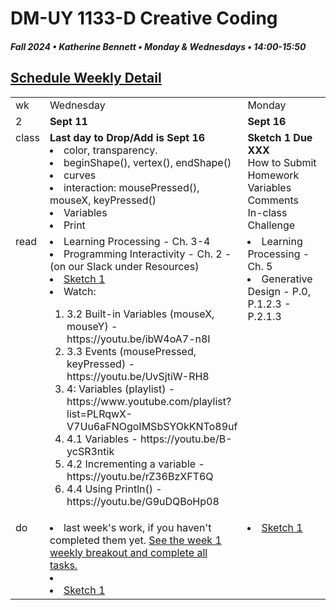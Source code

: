 # DM-UY 1133-D Creative Coding
##### Fall 2024 • Katherine Bennett • Monday & Wednesdays • 14:00-15:50


## [Schedule Weekly Detail](Calendar.md) 

<table>
<tr>
<td>wk</td>
<td>Wednesday</td>
<td>Monday</td>
</tr>
<!-- dates -->
<tr>
  <td valign="top">2</td>
  <td valign="top" width="48%"><strong>Sept 11</strong></td>
  <td valign="top" width="48%"><strong>Sept 16</strong></td>
</tr>
<!-- class -->
<tr>
	<td valign="top">class</td>
	<!-- day Mon -->
	<td valign="top" width="48%">
			<strong> Last day to Drop/Add is Sept 16</strong>
	<li> color, transparency.</li>
		<li> beginShape(), vertex(), endShape()</li>
		<li> curves</li>
		<li>interaction: mousePressed(), mouseX, keyPressed()</li>
		<li>Variables</li>
		<li>Print</li>
	</td>
	<!-- day WEd -->
	<td valign="top" width="48%">
	<strong> Sketch 1 Due XXX </strong><br>
	How to Submit Homework <br>
	Variables<br>
	Comments<br>
	In-class Challenge <br>
	</td>
<!-- homework -->
<tr>
  <td valign="top">read</td>
  	<!-- day Tues -->
  	<td valign="top"> 
   <li> Learning Processing - Ch. 3-4 </li>
   <li>Programming Interactivity - Ch. 2 - (on our Slack under Resources)</li>	<li> <a href = "Sketch_1.md">Sketch 1</a></li>
   <li> Watch: </li>
   <ol>
   	<li>3.2 Built-in Variables (mouseX, mouseY) - https://youtu.be/ibW4oA7-n8I</li>
<li>3.3 Events (mousePressed, keyPressed) - https://youtu.be/UvSjtiW-RH8</li>
<li>4: Variables (playlist) - https://www.youtube.com/playlist?list=PLRqwX-V7Uu6aFNOgoIMSbSYOkKNTo89uf</li>
<li>4.1 Variables - https://youtu.be/B-ycSR3ntik</li>
<li>4.2 Incrementing a variable - https://youtu.be/rZ36BzXFT6Q</li>
<li>4.4 Using Println() - https://youtu.be/G9uDQBoHp08</li>
	</td>
  	<!-- day Thurs -->
  	<td valign="top"> 
    <li> Learning Processing - Ch. 5 </li>
	<li> Generative Design - P.0, P.1.2.3 - P.2.1.3 </li>
  	</td>
 </tr>
 <!-- do -->
<tr>
  <td valign="top">do</td>
	<!-- day Tues -->
	<td valign="top">
 	<li> last week's work, if you haven't completed them yet. <a href = "week_1_detail.md">See the week 1 weekly breakout and complete all tasks. </a><li>
 	<li><a href = "Sketch_1.md"> Sketch 1 </a></li>
 </td>
  	<!-- day Thurs -->
  	<td valign="top">
  	<li><a href = "Sketch_1.md"> Sketch 1 </a></li>
  	</td>
</tr>
</table>